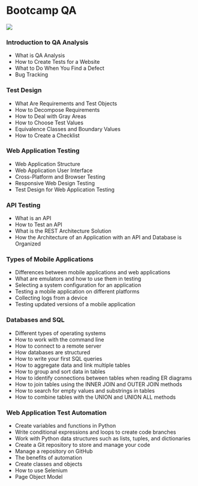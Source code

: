 # Bootcamp QA

<img src="C:\Users\thais\OneDrive\Documentos\Bootcamp QA\Imagens\Tripleten png.png">

### Introduction to QA Analysis
- What is QA Analysis
- How to Create Tests for a Website
- What to Do When You Find a Defect
- Bug Tracking
  
### Test Design
- What Are Requirements and Test Objects
- How to Decompose Requirements
- How to Deal with Gray Areas
- How to Choose Test Values
- Equivalence Classes and Boundary Values
- How to Create a Checklist
  
### Web Application Testing
- Web Application Structure
- Web Application User Interface
- Cross-Platform and Browser Testing
- Responsive Web Design Testing
- Test Design for Web Application Testing

### API Testing
- What is an API
- How to Test an API
- What is the REST Architecture Solution
- How the Architecture of an Application with an API and Database is Organized

### Types of Mobile Applications
- Differences between mobile applications and web applications
- What are emulators and how to use them in testing
- Selecting a system configuration for an application
- Testing a mobile application on different platforms
- Collecting logs from a device
- Testing updated versions of a mobile application 

### Databases and SQL
- Different types of operating systems
- How to work with the command line
- How to connect to a remote server
- How databases are structured
- How to write your first SQL queries
- How to aggregate data and link multiple tables
- How to group and sort data in tables
- How to identify connections between tables when reading ER diagrams
- How to join tables using the INNER JOIN and OUTER JOIN methods
- How to search for empty values ​​and substrings in tables
- How to combine tables with the UNION and UNION ALL methods

### Web Application Test Automation
- Create variables and functions in Python
- Write conditional expressions and loops to create code branches
- Work with Python data structures such as lists, tuples, and dictionaries
- Create a Git repository to store and manage your code
- Manage a repository on GitHub
- The benefits of automation
- Create classes and objects
- How to use Selenium
- Page Object Model
